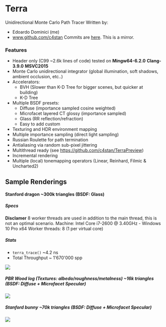 # Terra 
Unidirectional Monte Carlo Path Tracer
Written by:
- Edoardo Dominici (me)
- www.github.com/c4stan
Commits are [here](www.github.com/c4stan/terra). This is a mirror.

### Features
- Header only (C99 ~2.6k lines of code) tested on **Mingw64-6.2.0** **Clang-3.9.0** **MSVC2015**
- Monte Carlo unidirectional integrator (global illumination, soft shadows, ambient occlusion, etc..)
- Accelerators:
    - BVH (Slower than K-D Tree for bigger scenes, but quicker at building)
    - K-D Tree
- Multiple BSDF presets:
    - Diffuse (importance sampled cosine weighted)
    - Microfacet layered CT glossy (importance sampled)
    - Glass (RR reflection/refraction)
    - Easy to add custom
- Texturing and HDR environment mapping
- Multiple importance sampling (direct light sampling)
- Russian Roulette for path termination
- Antialiasing via random sub-pixel jittering
- Multithread ready (see https://github.com/c4stan/TerraPreview)
- Incremental rendering
- Multiple (local) tonemapping operators (Linear, Reinhard, Filmic & Uncharted2)

## Sample Renderings
#### Stanford dragon ~300k triangles (BSDF: Glass)
##### Specs
**Disclamer** 8 worker threads are used in addition to the main thread, this is not an optimal scenario.
Machine: Intel Core i7-2600 @ 3.40GHz - Windows 10 Pro x64
Worker threads: 8 (1 per virtual core)

##### Stats
- `terra_trace()` ~4.2 ns
- Total Throughput ~ 1'670'000 spp

![](http://i.imgur.com/w4rndg8.jpg)

##### PBR Wood log (Textures: albedo/roughness/metalness) ~16k triangles (BSDF: Diffuse + Microfacet Specular)
![](http://i.imgur.com/jAwVDVg.jpg)
##### Stanford bunny ~70k triangles (BSDF: Diffuse + Microfacet Specular)
![](http://i.imgur.com/N6FEfsB.jpg)
